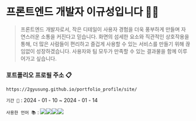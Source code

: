 
 # 프론트엔드 개발자 이규성입니다 🏃‍♂️
  
 >프론트엔드 개발자로서, 작은 디테일이 사용자 경험을 더욱 풍부하게 만들며 자연스러운 소통을 커진다고 믿습니다. 화면의 섬세한 요소와 직관적인 상호작용을 통해, 더 많은 사람들이 편리하고 즐겁게 사용할 수 있는 서비스를 만들기 위해 끊임없이 성장하겠습니다.
  사용자와 팀 모두가 만족할 수 있는 결과물을 함께 이루어가고 싶습니다.



### 포트폴리오 프로필 주소  📋
```
https://2gyusung.github.io/portfolio_profile/site/
```  
   `기간 📆` : 2024 - 01 - 10 ~  2024 - 01 - 14
  
   `사용한 언어 📚`  :   <img src="https://img.shields.io/badge/HTML5-E34F26?style=for-the-badge&logo=HTML5&logoColor=white"><img src="https://img.shields.io/badge/CSS3-1572B6?style=for-the-badge&logo=CSS3&logoColor=white"><img src="https://img.shields.io/badge/JavaScript-F7DF1E?style=for-the-badge&logo=JavaScript&logoColor=white"><img src="https://img.shields.io/badge/jquery-0769AD?style=for-the-badge&logo=jquery&logoColor=white">
   
